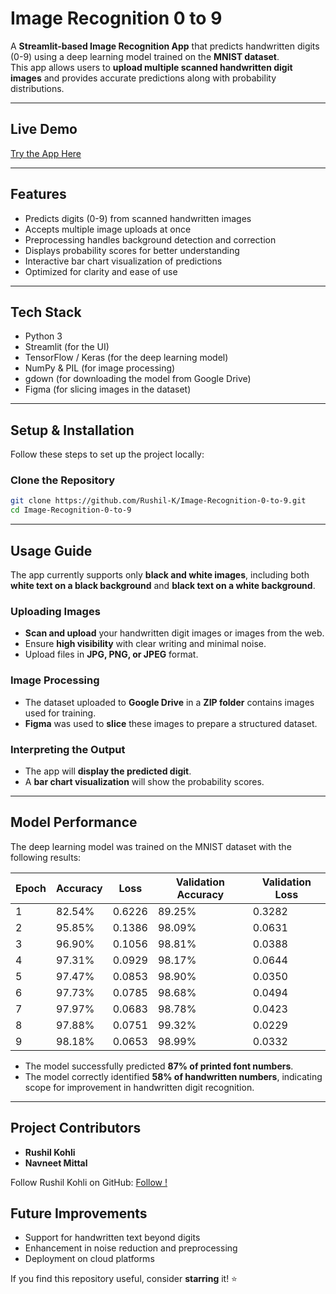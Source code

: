 # Image Recognition 0 to 9  

A **Streamlit-based Image Recognition App** that predicts handwritten digits (0-9) using a deep learning model trained on the **MNIST dataset**.  
This app allows users to **upload multiple scanned handwritten digit images** and provides accurate predictions along with probability distributions.  

---

## Live Demo  
[Try the App Here](https://deep-learning-daqsskxacd8e5j7hketto2.streamlit.app/)  

---

## Features  
- Predicts digits (0-9) from scanned handwritten images  
- Accepts multiple image uploads at once  
- Preprocessing handles background detection and correction  
- Displays probability scores for better understanding  
- Interactive bar chart visualization of predictions  
- Optimized for clarity and ease of use  

---

## Tech Stack  
- Python 3  
- Streamlit (for the UI)  
- TensorFlow / Keras (for the deep learning model)  
- NumPy & PIL (for image processing)  
- gdown (for downloading the model from Google Drive)  
- Figma (for slicing images in the dataset)  

---

## Setup & Installation  

Follow these steps to set up the project locally:  

### Clone the Repository  
```sh
git clone https://github.com/Rushil-K/Image-Recognition-0-to-9.git
cd Image-Recognition-0-to-9
```

---

## Usage Guide  
The app currently supports only **black and white images**, including both **white text on a black background** and **black text on a white background**.  

### Uploading Images  
- **Scan and upload** your handwritten digit images or images from the web.  
- Ensure **high visibility** with clear writing and minimal noise.  
- Upload files in **JPG, PNG, or JPEG** format.  

### Image Processing  
- The dataset uploaded to **Google Drive** in a **ZIP folder** contains images used for training.  
- **Figma** was used to **slice** these images to prepare a structured dataset.  

### Interpreting the Output  
- The app will **display the predicted digit**.  
- A **bar chart visualization** will show the probability scores.  

---

## Model Performance  
The deep learning model was trained on the MNIST dataset with the following results:  

| Epoch | Accuracy | Loss | Validation Accuracy | Validation Loss |
|--------|-----------|-------|------------------|----------------|
| 1 | 82.54% | 0.6226 | 89.25% | 0.3282 |
| 2 | 95.85% | 0.1386 | 98.09% | 0.0631 |
| 3 | 96.90% | 0.1056 | 98.81% | 0.0388 |
| 4 | 97.31% | 0.0929 | 98.17% | 0.0644 |
| 5 | 97.47% | 0.0853 | 98.90% | 0.0350 |
| 6 | 97.73% | 0.0785 | 98.68% | 0.0494 |
| 7 | 97.97% | 0.0683 | 98.78% | 0.0423 |
| 8 | 97.88% | 0.0751 | 99.32% | 0.0229 |
| 9 | 98.18% | 0.0653 | 98.99% | 0.0332 |

- The model successfully predicted **87% of printed font numbers**.  
- The model correctly identified **58% of handwritten numbers**, indicating scope for improvement in handwritten digit recognition.  

---

## Project Contributors  
- **Rushil Kohli**  
- **Navneet Mittal**  

Follow Rushil Kohli on GitHub: [Follow !](https://github.com/Rushil-K)  




## Future Improvements  
- Support for handwritten text beyond digits  
- Enhancement in noise reduction and preprocessing  
- Deployment on cloud platforms  

If you find this repository useful, consider **starring** it! ⭐  
